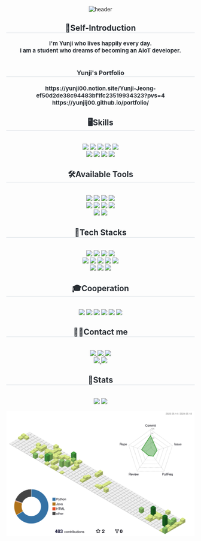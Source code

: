 <div align=center>
        
![header](https://capsule-render.vercel.app/api?type=waving&color=0:e29ef0,100:b7c1f0&height=200&text=😁Yunji%20JEONG😁&animation=&fontColor=ffffff&fontSize=70)


<h2 style="border-bottom: 1px solid #d8dee4; color: #282d33;">
🙌Self-Introduction</h2>
<div style="font-weight: 700; font-size: 15px; text-align: center; color: #282d33;"> 
        I'm Yunji who lives happily every day. <br>
        I am a student who dreams of becoming an AIoT developer. </div><br>
<h3 style="border-bottom: 1px solid #d8dee4; color: #282d33;"> 
        Yunji's Portfolio </h3>
<h4 style="font-weight: 700; font-size: 15px; text-align: center; color: #282d33;"> 
        https://yunji00.notion.site/Yunji-Jeong-ef50d2de38c94483bf1fc23519934323?pvs=4 <br>
        https://yunjij00.github.io/portfolio/ </h4> 

<h2 style="border-bottom: 1px solid #d8dee4; color: #282d33;">
🖥️Skills</h2><br>
<img src="https://img.shields.io/badge/C-A8B9CC?style=for-the-badge&logo=C&logoColor=white"/>
<img src="https://img.shields.io/badge/Python-3776AB?style=for-the-badge&logo=Python&logoColor=white"/>
<img src="https://img.shields.io/badge/Java-007396?style=for-the-badge&logo=Java&logoColor=white"/>
<img src="https://img.shields.io/badge/C++-00599C?style=for-the-badge&logo=C%2B%2B&logoColor=white"/>
<img src="https://img.shields.io/badge/Matlab-0076a8?style=for-the-badge&logo=Matlab&logoColor=white"/><br/>
<img src="https://img.shields.io/badge/Markdown-000000?style=for-the-badge&logo=markdown&logoColor=white"/>
<img src="https://img.shields.io/badge/assembly%20script-%23000000.svg?style=for-the-badge&logo=assemblyscript&logoColor=white"/>
<img src="https://img.shields.io/badge/shell_script-%23121011.svg?style=for-the-badge&logo=gnu-bash&logoColor=white"/>
<img src="https://img.shields.io/badge/Gradle-02303A.svg?style=for-the-badge&logo=Gradle&logoColor=white)"/>

<h2 style="border-bottom: 1px solid #d8dee4; color: #282d33;">
🛠️Available Tools </h2><br>
<img src="https://img.shields.io/badge/Visual Studio-5C2D91?style=for-the-badge&logo=Visual Studio&logoColor=white"/>
<img src="https://img.shields.io/badge/Visual Studio Code-007ACC?style=for-the-badge&logo=Visual Studio Code&logoColor=white"/> 
<img src="https://img.shields.io/badge/Android-3DDC84?style=for-the-badge&logo=Android&logoColor=white"/>
<img src="https://img.shields.io/badge/Docker-2496ED?style=for-the-badge&logo=Docker&logoColor=white"/><br/>
<img src="https://img.shields.io/badge/Figma-F24E1E?style=for-the-badge&logo=Figma&logoColor=white"/>
<img src="https://img.shields.io/badge/Unity-100000?style=for-the-badge&logo=unity&logoColor=white"/>
<img src="https://img.shields.io/badge/VirtualBox-183A61?logo=virtualbox&logoColor=white&style=for-the-badge&logoColor=white"/>
<img src="https://img.shields.io/badge/Google Colab-F9AB00?style=for-the-badge&logo=Google Colab&logoColor=white"/><br/>
<img src="https://img.shields.io/badge/pycharm-143?style=for-the-badge&logo=pycharm&logoColor=black&color=black&labelColor=green)"/>
<img src="https://img.shields.io/badge/-RaspberryPi-C51A4A?style=for-the-badge&logo=Raspberry-Pi"/>

<h2 style="border-bottom: 1px solid #d8dee4; color: #282d33;">
🎲Tech Stacks </h2><br>
<img src="https://img.shields.io/badge/Tensorflow-FF6F00?style=for-the-badge&logo=Tensorflow&logoColor=white">
<img src="https://img.shields.io/badge/PyTorch-EE4C2C?style=for-the-badge&logo=PyTorch&logoColor=white"/>
<img src="https://img.shields.io/badge/ros-%230A0FF9.svg?style=for-the-badge&logo=ros&logoColor=white"/>
<img src="https://img.shields.io/badge/numpy-%23013243.svg?style=for-the-badge&logo=numpy&logoColor=white"/><br/>
<img src="https://img.shields.io/badge/pandas-%23150458.svg?style=for-the-badge&logo=pandas&logoColor=white"/>
<img src="https://img.shields.io/badge/opencv-%23white.svg?style=for-the-badge&logo=opencv&logoColor=white"/>
<img src="https://img.shields.io/badge/Linux-FCC624?style=for-the-badge&logo=Linux&logoColor=white"/>
<img src="https://img.shields.io/badge/mac%20os-000000?style=for-the-badge&logo=apple&logoColor=white"/>
<img src="https://img.shields.io/badge/Ubuntu-E95420?style=for-the-badge&logo=ubuntu&logoColor=white"/><br/>
<img src="https://img.shields.io/badge/MySQL-4479A1?style=for-the-badge&logo=MySQL&logoColor=white"/>
<img src="https://img.shields.io/badge/MariaDB-003545?style=for-the-badge&logo=MariaDB&logoColor=white"/>
<img src="https://img.shields.io/badge/Firebase-FFCA28?style=for-the-badge&logo=Firebase&logoColor=white"/>


<h2 style="border-bottom: 1px solid #d8dee4; color: #282d33;">
🎓Cooperation </h2><br>
<img src="https://img.shields.io/badge/Git-F05032?style=for-the-badge&logo=Git&logoColor=white"/>
<img src="https://img.shields.io/badge/Github-181717?style=for-the-badge&logo=Github&logoColor=white"/>
<img src="https://img.shields.io/badge/Discord-5865F2?style=for-the-badge&logo=Discord&logoColor=white"/>
<img src="https://img.shields.io/badge/Notion-000000?style=for-the-badge&logo=Notion&logoColor=white"/>
<img src="https://img.shields.io/badge/Slack-4A154B?style=for-the-badge&logo=Slack&logoColor=white"/>
<img src="https://img.shields.io/badge/Trello-0052CC?style=for-the-badge&logo=Trello&logoColor=white"/>

<h2 style="border-bottom: 1px solid #d8dee4; color: #282d33;">
🧑‍💻Contact me </h2><br>
<a href=https://yunji00.tistory.com/> 
    <img src="https://img.shields.io/badge/Tistory-000000?style=for-the-badge&logo=Tistory&logoColor=white&link=https://yunji00.tistory.com/"> </a>
<a href=https://yunji00.notion.site/Yunji-Jeong-ef50d2de38c94483bf1fc23519934323?pvs=4> 
    <img src="https://img.shields.io/badge/Notion-000000?style=for-the-badge&logo=Notion&logoColor=white&link=https://yunji00.notion.site/Yunji-Jeong-ef50d2de38c94483bf1fc23519934323?pvs=4"> </a>
<a href=mailto:heather2000@dgu.ac.kr> 
    <img src="https://img.shields.io/badge/Gmail-EA4335?style=for-the-badge&logo=Gmail&logoColor=white&link=mailto:heather2000@dgu.ac.kr"> </a><br/>
<a href=https://www.instagram.com/yunji5434/> 
    <img src="https://img.shields.io/badge/Instagram-E4405F?style=for-the-badge&logo=Instagram&logoColor=white&link=https://www.instagram.com/yunji5434/"> </a>
<a href=https://blog.naver.com/yunji00_1118> 
    <img src="https://img.shields.io/badge/Naver-03C75A?style=for-the-badge&logo=Naver&logoColor=white&link=https://blog.naver.com/yunji00_1118"> </a>

            
<h2 style="border-bottom: 1px solid #d8dee4; color: #282d33;">
🏅Stats </h2><br>
<img src="http://github-profile-summary-cards.vercel.app/api/cards/stats?username=yunjiJ00&layout=compact&bg_color=60,e796e9,72aeee&title_color=ffffff&text_color=ffffff"/> 
<img src="https://github-readme-stats.vercel.app/api/top-langs/?username=yunjiJ00&layout=compact&bg_color=60,e796e9,72aeee&title_color=ffffff&text_color=ffffff"/> 

![3D GLASS](./profile-3d-contrib/profile-green-animate.svg)  
